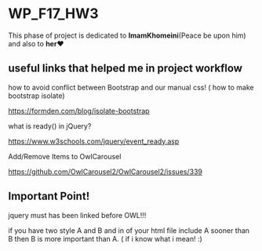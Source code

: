 # WP_F17_HW3
This phase of project is dedicated to **ImamKhomeini**(Peace be upon him) and also to **her:heart:**

## useful links that helped me in project workflow
how to avoid conflict between Bootstrap and our manual css! ( how to make bootstrap isolate)

https://formden.com/blog/isolate-bootstrap

what is ready() in jQuery?

https://www.w3schools.com/jquery/event_ready.asp

Add/Remove Items to OwlCarousel

https://github.com/OwlCarousel2/OwlCarousel2/issues/339

## Important Point!
jquery must has been linked before OWL!!!

if you have two style A and B and in ***<head>*** of your html file include A sooner than B then B is more important than A. ( if i know what i mean! :\)

